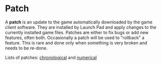 # Patch

A **patch** is an update to the game automatically downloaded by the game client
software. They are installed by Launch Pad and apply changes to the currently
installed game files. Patches are either to fix bugs or add new features, often
both. Occasionally a patch will be used to "rollback" a feature. This is rare
and done only when something is very broken and needs to be re-done.

Lists of patches: [chronological](../patches/index.md) and
[numerical](:Category:Patches)
